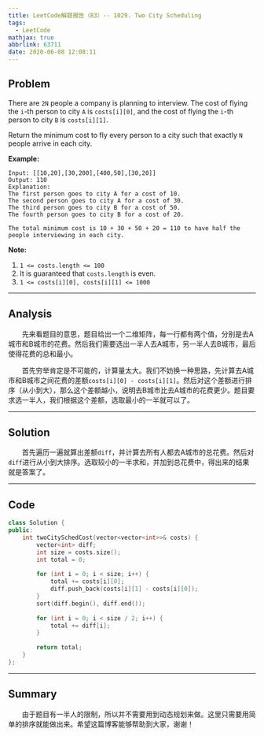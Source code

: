```yaml
---
title: LeetCode解题报告（83）-- 1029. Two City Scheduling
tags:
  - LeetCode
mathjax: true
abbrlink: 63711
date: 2020-06-08 12:08:11
---
```


## Problem

There are `2N` people a company is planning to interview. The cost of flying the `i`-th person to city `A` is `costs[i][0]`, and the cost of flying the `i`-th person to city `B` is `costs[i][1]`.

Return the minimum cost to fly every person to a city such that exactly `N` people arrive in each city.

<!-- more -->

**Example:**

```
Input: [[10,20],[30,200],[400,50],[30,20]]
Output: 110
Explanation: 
The first person goes to city A for a cost of 10.
The second person goes to city A for a cost of 30.
The third person goes to city B for a cost of 50.
The fourth person goes to city B for a cost of 20.

The total minimum cost is 10 + 30 + 50 + 20 = 110 to have half the people interviewing in each city.
```

**Note:**

1. `1 <= costs.length <= 100`
2. It is guaranteed that `costs.length` is even.
3. `1 <= costs[i][0], costs[i][1] <= 1000`

------

## Analysis

&emsp;&emsp;先来看题目的意思，题目给出一个二维矩阵，每一行都有两个值，分别是去A城市和B城市的花费。然后我们需要选出一半人去A城市，另一半人去B城市，最后使得花费的总和最小。

&emsp;&emsp;首先穷举肯定是不可能的，计算量太大。我们不妨换一种思路，先计算去A城市和B城市之间花费的差额`costs[i][0] - costs[i][1]`。然后对这个差额进行排序（从小到大），那么这个差额越小，说明去B城市比去A城市的花费更少。题目要求选一半人，我们根据这个差额，选取最小的一半就可以了。

------

## Solution

&emsp;&emsp;首先遍历一遍就算出差额`diff`，并计算去所有人都去A城市的总花费。然后对`diff`进行从小到大排序。选取较小的一半求和，并加到总花费中，得出来的结果就是答案了。

------

## Code

```c++
class Solution {
public:
    int twoCitySchedCost(vector<vector<int>>& costs) {
        vector<int> diff;
        int size = costs.size();
        int total = 0;
        
        for (int i = 0; i < size; i++) {
            total += costs[i][0];
            diff.push_back(costs[i][1] - costs[i][0]);
        }
        sort(diff.begin(), diff.end());
        
        for (int i = 0; i < size / 2; i++) {
            total += diff[i];
        }
        
        return total;
    }
};
```

------

## Summary

 &emsp;&emsp;由于题目有一半人的限制，所以并不需要用到动态规划来做。这里只需要用简单的排序就能做出来。希望这篇博客能够帮助到大家，谢谢！
